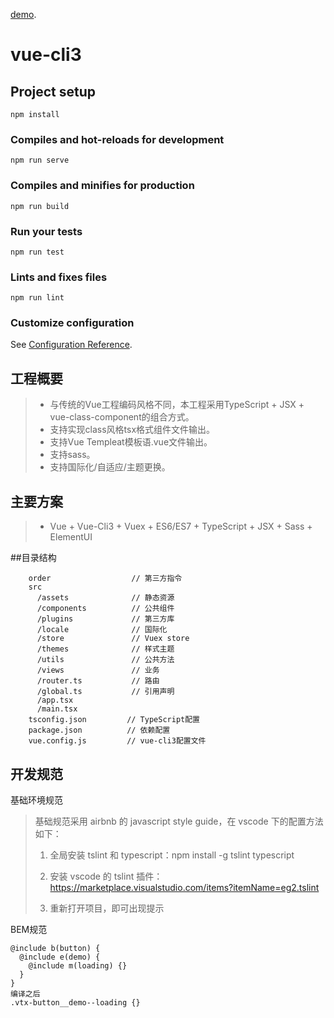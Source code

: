 [demo](http://www.nextprops.com).

# vue-cli3

## Project setup
```
npm install
```

### Compiles and hot-reloads for development
```
npm run serve
```

### Compiles and minifies for production
```
npm run build
```

### Run your tests
```
npm run test
```

### Lints and fixes files
```
npm run lint
```

### Customize configuration
See [Configuration Reference](https://cli.vuejs.org/config/).



## 工程概要
> * 与传统的Vue工程编码风格不同，本工程采用TypeScript + JSX + vue-class-component的组合方式。
> * 支持实现class风格tsx格式组件文件输出。
> * 支持Vue Templeat模板语.vue文件输出。
> * 支持sass。
> * 支持国际化/自适应/主题更换。


## 主要方案
> * Vue + Vue-Cli3 + Vuex + ES6/ES7 + TypeScript + JSX + Sass +  ElementUI

##目录结构
``` 
    order                  // 第三方指令
    src 
      /assets              // 静态资源
      /components          // 公共组件
      /plugins             // 第三方库
      /locale              // 国际化
      /store               // Vuex store
      /themes              // 样式主题
      /utils               // 公共方法
      /views               // 业务
      /router.ts           // 路由
      /global.ts           // 引用声明
      /app.tsx             
      /main.tsx
    tsconfig.json         // TypeScript配置
    package.json          // 依赖配置
    vue.config.js         // vue-cli3配置文件

```


## 开发规范

基础环境规范
> 基础规范采用 airbnb 的 javascript style guide，在 vscode 下的配置方法如下：
> 1. 全局安装 tslint 和 typescript：npm install -g tslint typescript
> 
> 2. 安装 vscode 的 tslint 插件：https://marketplace.visualstudio.com/items?itemName=eg2.tslint
> 3. 重新打开项目，即可出现提示


BEM规范
```
@include b(button) {
  @include e(demo) {
    @include m(loading) {}
  }
}
编译之后
.vtx-button__demo--loading {}
```

